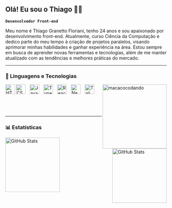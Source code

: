 ## Olá! Eu sou o Thiago 👨‍💻
**`Desenvolvedor Front-end`**

Meu nome é Thiago Granetto Floriani, tenho 24 anos e sou apaixonado por desenvolvimento front-end. Atualmente, curso Ciência da Computação e dedico parte do meu tempo à criação de projetos paralelos, visando aprimorar minhas habilidades e ganhar experiência na área. Estou sempre em busca de aprender novas ferramentas e tecnologias, além de me manter atualizado com as tendências e melhores práticas do mercado.
<br/>

---
### 🤖 Linguagens e Tecnologias

<img 
    align="left" 
    alt="HTML"
    title="HTML" 
    width="30px" 
    src="https://cdn.jsdelivr.net/gh/devicons/devicon@latest/icons/html5/html5-original.svg" 
/>
<img 
    align="left" 
    alt="CSS" 
    title="CSS"
    width="30px" 
    style="padding-right: 10px;" 
    src="https://cdn.jsdelivr.net/gh/devicons/devicon@latest/icons/css3/css3-original.svg" 
/>
<img 
    align="left" 
    alt="JavaScript" 
    title="JavaScript"
    width="30px" 
    style="padding-right: 10px;" 
    src="https://cdn.jsdelivr.net/gh/devicons/devicon@latest/icons/javascript/javascript-original.svg" 
/>
<img 
    align="left" 
    alt="TypeScript"
    title="TypeScript" 
    width="30px" 
    style="padding-right: 10px;" 
    src="https://cdn.jsdelivr.net/gh/devicons/devicon@latest/icons/typescript/typescript-original.svg" 
/>
<img 
    align="left" 
    alt="React"
    title="React" 
    width="30px" 
    style="padding-right: 10px;" 
    src="https://cdn.jsdelivr.net/gh/devicons/devicon@latest/icons/react/react-original.svg" 
/>
<img 
    align="left" 
    alt="Next.js" 
    title="Next.js"
    width="30px" 
    style="padding-right: 10px;" 
    src="https://cdn.jsdelivr.net/gh/devicons/devicon@latest/icons/nextjs/nextjs-original.svg" 
/>
<img 
    align="left" 
    alt="Tailwind" 
    title="Tailwind"
    width="30px" 
    style="padding-right:10px" 
    src="https://cdn.jsdelivr.net/gh/devicons/devicon@latest/icons/tailwindcss/tailwindcss-original.svg" 
/>

<div>
    <img
    title="eu codando"
    alt="macacocodando"
    width="200px" 
    align="right"
    src="https://github.com/user-attachments/assets/56fe1515-e60d-4c31-9183-90aa4450b64a"/>
</div>

<br/>
<br/>
<br/>
<br/>
<br/>

---

### 📊 Estatísticas

<p>
  <img 
    align="left" 
    alt="GitHub Stats" 
    height="170" 
    style="padding-right: 5px;" 
    src="https://github-readme-stats.vercel.app/api?username=thiagogranetto&show_icons=true&theme=tokyonight&include_all_commits=true&locale=pt-br" 
  />

<img 
      align="right" 
      alt="GitHub Stats" 
      height="170" 
      src="https://github-readme-stats.vercel.app/api/top-langs/?username=thiagogranetto&theme=tokyonight&layout=compact&custom_title=Tecnologias&langs_count=9" 
  />

</p>
